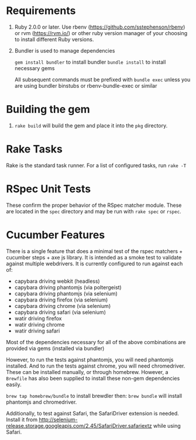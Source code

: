 # Requirements

1. Ruby 2.0.0 or later. Use rbenv (https://github.com/sstephenson/rbenv) or rvm (https://rvm.io/) or other ruby version manager of your choosing to install different Ruby versions.

2. Bundler is used to manage dependencies

    `gem install bundler` to install bundler
    `bundle install` to install necessary gems

    All subsequent commands must be prefixed with `bundle exec` unless you are using bundler binstubs or rbenv-bundle-exec or similar

# Building the gem

1. `rake build` will build the gem and place it into the `pkg` directory.

# Rake Tasks

Rake is the standard task runner. For a list of configured tasks, run `rake -T`

# RSpec Unit Tests

These confirm the proper behavior of the RSpec matcher module. These are located in the `spec` directory and may be run with `rake spec` or `rspec`.

# Cucumber Features

There is a single feature that does a minimal test of the rspec matchers + cucumber steps + axe js library. It is intended as a smoke test to validate against multiple webdrivers. It is currently configured to run against each of:

- capybara driving webkit (headless)
- capybara driving phantomjs (via poltergeist)
- capybara driving phantomjs (via selenium)
- capybara driving firefox (via selenium)
- capybara driving chrome (via selenium)
- capybara driving safari (via selenium)
- watir driving firefox
- watir driving chrome
- watir driving safari

Most of the dependencies necessary for all of the above combinations are provided via gems (installed via bundler)

However, to run the tests against phantomjs, you will need phantomjs installed. And to run the tests against chrome, you will need chromedriver. These can be installed manually, or through homebrew. However, a `Brewfile` has also been supplied to install these non-gem dependencies easily.

`brew tap homebrew/bundle` to install brewdler then:
`brew bundle` will install phantomjs and chromedriver.

Additionally, to test against Safari, the SafariDriver extension is needed. Install it from http://selenium-release.storage.googleapis.com/2.45/SafariDriver.safariextz while using Safari.

